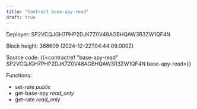 ```yaml
---
title: "Contract base-apy-read"
draft: true
---
```

Deployer: SP2VCQJGH7PHP2DJK7Z0V48AGBHQAW3R3ZW1QF4N


 



Block height: 368609 (2024-12-22T04:44:09.000Z)

Source code: {{<contractref "base-apy-read" SP2VCQJGH7PHP2DJK7Z0V48AGBHQAW3R3ZW1QF4N base-apy-read>}}

Functions:

* set-rate _public_
* get-base-apy _read_only_
* get-rate _read_only_
